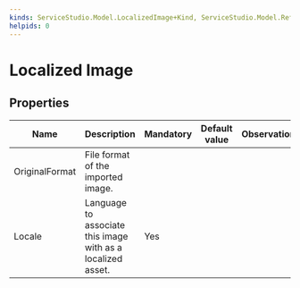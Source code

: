 ```yaml
---
kinds: ServiceStudio.Model.LocalizedImage+Kind, ServiceStudio.Model.ReferenceLocalizedImage+Kind
helpids: 0
---
```


# Localized Image

## Properties

<table markdown="1">
<thead>
<tr>
<th>Name</th>
<th>Description</th>
<th>Mandatory</th>
<th>Default value</th>
<th>Observations</th>
</tr>
</thead>
<tbody>
<tr>
<td title="OriginalFormat">OriginalFormat</td>
<td>File format of the imported image.</td>
<td></td>
<td></td>
<td></td>
</tr>
<tr>
<td title="Locale">Locale</td>
<td>Language to associate this image with as a localized asset.</td>
<td>Yes</td>
<td></td>
<td></td>
</tr>
</tbody>
</table>

